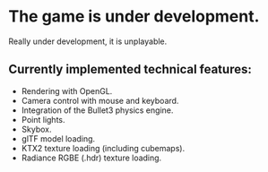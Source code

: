 # The game is under development.
Really under development, it is unplayable.

## Currently implemented technical features:
- Rendering with OpenGL.
- Camera control with mouse and keyboard.
- Integration of the Bullet3 physics engine.
- Point lights.
- Skybox.
- glTF model loading.
- KTX2 texture loading (including cubemaps).
- Radiance RGBE (.hdr) texture loading.
